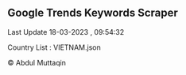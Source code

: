 

## Google Trends Keywords Scraper 
 
Last Update 18-03-2023 , 09:54:32

Country List :
VIETNAM.json



© Abdul Muttaqin 
